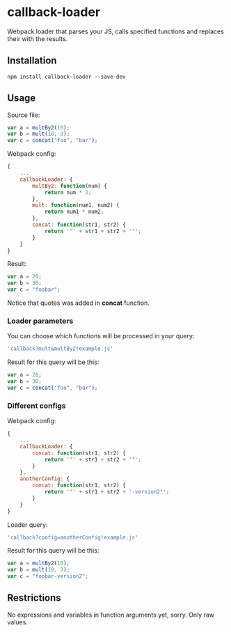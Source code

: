 # callback-loader

Webpack loader that parses your JS, calls specified functions and replaces their with the results.

## Installation

`npm install callback-loader --save-dev`

## Usage

Source file:

``` javascript
var a = multBy2(10);
var b = mult(10, 3);
var c = concat("foo", "bar");
```

Webpack config:

``` javascript
{
    ...
    callbackLoader: {
        multBy2: function(num) {
            return num * 2;
        },
        mult: function(num1, num2) {
            return num1 * num2;
        },
        concat: function(str1, str2) {
            return '"' + str1 + str2 + '"';
        }
    }
}
```

Result:

``` javascript
var a = 20;
var b = 30;
var c = "foobar";
```

Notice that quotes was added in **concat** function.

### Loader parameters

You can choose which functions will be processed in your query:

``` javascript
'callback?mult&multBy2!example.js'
```

Result for this query will be this:

``` javascript
var a = 20;
var b = 30;
var c = concat("foo", "bar");
```

### Different configs

Webpack config:

``` javascript
{
    ...
    callbackLoader: {
        concat: function(str1, str2) {
            return '"' + str1 + str2 + '"';
        }
    },
    anotherConfig: {
        concat: function(str1, str2) {
            return '"' + str1 + str2 + '-version2"';
        }
    }
}
```

Loader query:

``` javascript
'callback?config=anotherConfig!example.js'
```

Result for this query will be this:

``` javascript
var a = multBy2(10);
var b = mult(10, 3);
var c = "foobar-version2";
```

## Restrictions

No expressions and variables in function arguments yet, sorry. Only raw values.